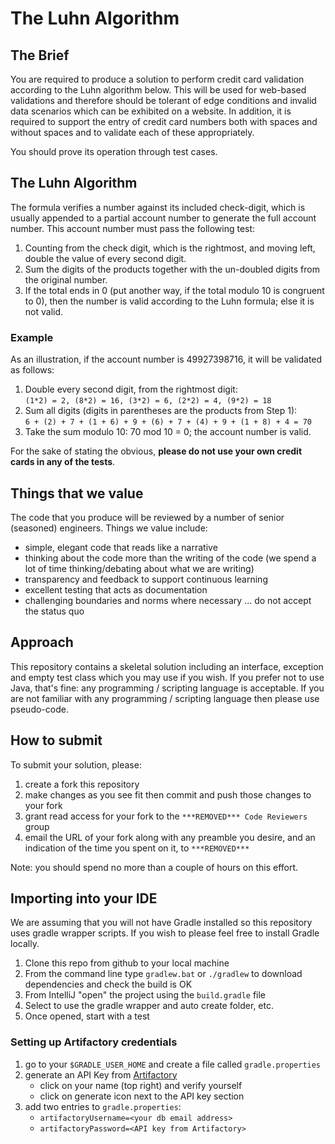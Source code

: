 # The Luhn Algorithm

## The Brief

You are required to produce a solution to perform credit card validation according to the Luhn algorithm below.  This will be used for web-based validations and therefore should be tolerant of edge conditions and invalid data scenarios which can be exhibited on a website.  In addition, it is required to support the entry of credit card numbers both with spaces and without spaces and to validate each of these appropriately.

You should prove its operation through test cases.

## The Luhn Algorithm
The formula verifies a number against its included check-digit, which is usually appended to a partial account number to generate the full account number. This account number must pass the following test:

1. Counting from the check digit, which is the rightmost, and moving left, double the value of every second digit.
2. Sum the digits of the products together with the un-doubled digits from the original number.
3. If the total ends in 0 (put another way, if the total modulo 10 is congruent to 0), then the number is valid
according to the Luhn formula; else it is not valid.

### Example
As an illustration, if the account number is 49927398716, it will be validated as follows:

1. Double every second digit, from the rightmost digit:  
    `(1*2) = 2, (8*2) = 16, (3*2) = 6, (2*2) = 4, (9*2) = 18`
2. Sum all digits (digits in parentheses are the products from Step 1):  
    `6 + (2) + 7 + (1 + 6) + 9 + (6) + 7 + (4) + 9 + (1 + 8) + 4 = 70`
3. Take the sum modulo 10: 70 mod 10 = 0; the account number is valid.

For the sake of stating the obvious, __please do not use your own credit cards in any of the tests__.

## Things that we value
The code that you produce will be reviewed by a number of senior (seasoned) engineers.  Things we value include:
 - simple, elegant code that reads like a narrative
 - thinking about the code more than the writing of the code (we spend a lot of time thinking/debating about what we are writing)
 - transparency and feedback to support continuous learning
 - excellent testing that acts as documentation
 - challenging boundaries and norms where necessary ... do not accept the status quo

## Approach
This repository contains a skeletal solution including an interface, exception and empty test class which you may use if you wish.  If you prefer not to use Java, that's fine: any programming / scripting language is acceptable.  If you are not familiar with any programming / scripting language then please use pseudo-code.

## How to submit
To submit your solution, please:
1. create a fork this repository
1. make changes as you see fit then commit and push those changes to your fork
1. grant read access for your fork to the `***REMOVED*** Code Reviewers` group
1. email the URL of your fork along with any preamble you desire, and an indication of the time you spent on it, to `***REMOVED***`

Note: you should spend no more than a couple of hours on this effort.

## Importing into your IDE
We are assuming that you will not have Gradle installed so this repository uses gradle wrapper scripts.  If you wish to
please feel free to install Gradle locally.

1. Clone this repo from github to your local machine
1. From the command line type `gradlew.bat` or `./gradlew` to download dependencies and check the build is OK
1. From IntelliJ "open" the project using the `build.gradle` file
1. Select to use the gradle wrapper and auto create folder, etc.
1. Once opened, start with a test

### Setting up Artifactory credentials
1. go to your `$GRADLE_USER_HOME` and create a file called `gradle.properties`
1. generate an API Key from [Artifactory](***REMOVED***)
    - click on your name (top right) and verify yourself
    - click on generate icon next to the API key section
1. add two entries to `gradle.properties`:
    - `artifactoryUsername=<your db email address>`
    - `artifactoryPassword=<API key from Artifactory>`
